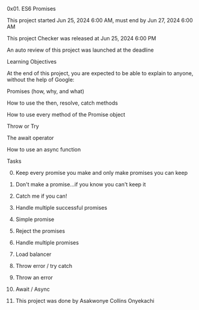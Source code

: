 0x01. ES6 Promises

This project started Jun 25, 2024 6:00 AM, must end by Jun 27, 2024 6:00 AM

This project Checker was released at Jun 25, 2024 6:00 PM

An auto review of this project was launched at the deadline

Learning Objectives

At the end of this project, you are expected to be able to explain to anyone, without the help of Google:

Promises (how, why, and what)

How to use the then, resolve, catch methods

How to use every method of the Promise object

Throw or Try

The await operator

How to use an async function

Tasks

0. Keep every promise you make and only make promises you can keep

1. Don't make a promise...if you know you can't keep it

2. Catch me if you can!

3. Handle multiple successful promises

4. Simple promise

5. Reject the promises

6. Handle multiple promises

7. Load balancer

8. Throw error / try catch

9. Throw an error

10. Await / Async

11. This project was done by Asakwonye Collins Onyekachi

